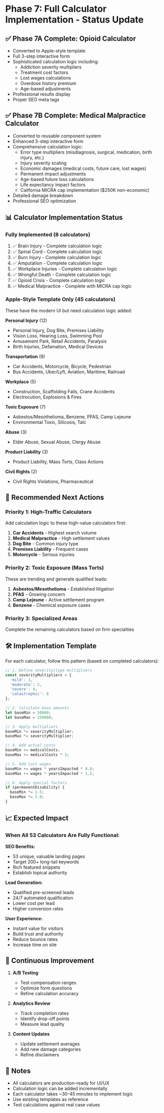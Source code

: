 # Phase 7: Full Calculator Implementation - Status Update

## ✅ Phase 7A Complete: Opioid Calculator
- Converted to Apple-style template
- Full 3-step interactive form
- Sophisticated calculation logic including:
  - Addiction severity multipliers
  - Treatment cost factors
  - Lost wages calculations
  - Overdose history premium
  - Age-based adjustments
- Professional results display
- Proper SEO meta tags

## ✅ Phase 7B Complete: Medical Malpractice Calculator
- Converted to reusable component system
- Enhanced 3-step interactive form
- Comprehensive calculation logic:
  - Error type multipliers (misdiagnosis, surgical, medication, birth injury, etc.)
  - Injury severity scaling
  - Economic damages (medical costs, future care, lost wages)
  - Permanent impact adjustments
  - Age-based future loss calculations
  - Life expectancy impact factors
  - California MICRA cap implementation ($250K non-economic)
- Detailed damage breakdown
- Professional SEO optimization

## 📊 Calculator Implementation Status

### Fully Implemented (8 calculators)
1. ✅ Brain Injury - Complete calculation logic
2. ✅ Spinal Cord - Complete calculation logic  
3. ✅ Burn Injury - Complete calculation logic
4. ✅ Amputation - Complete calculation logic
5. ✅ Workplace Injuries - Complete calculation logic
6. ✅ Wrongful Death - Complete calculation logic
7. ✅ Opioid Crisis - Complete calculation logic
8. ✅ Medical Malpractice - Complete with MICRA cap logic

### Apple-Style Template Only (45 calculators)
These have the modern UI but need calculation logic added:

**Personal Injury** (12)
- Personal Injury, Dog Bite, Premises Liability
- Vision Loss, Hearing Loss, Swimming Pool
- Amusement Park, Retail Accidents, Paralysis
- Birth Injuries, Defamation, Medical Devices

**Transportation** (9)
- Car Accidents, Motorcycle, Bicycle, Pedestrian
- Bus Accidents, Uber/Lyft, Aviation, Maritime, Railroad

**Workplace** (5)
- Construction, Scaffolding Falls, Crane Accidents
- Electrocution, Explosions & Fires

**Toxic Exposure** (7)
- Asbestos/Mesothelioma, Benzene, PFAS, Camp Lejeune
- Environmental Toxic, Silicosis, Talc

**Abuse** (3)
- Elder Abuse, Sexual Abuse, Clergy Abuse

**Product Liability** (3)
- Product Liability, Mass Torts, Class Actions

**Civil Rights** (2)
- Civil Rights Violations, Pharmaceutical

## 🎯 Recommended Next Actions

### Priority 1: High-Traffic Calculators
Add calculation logic to these high-value calculators first:
1. **Car Accidents** - Highest search volume
2. **Medical Malpractice** - High settlement values
3. **Dog Bite** - Common injury type
4. **Premises Liability** - Frequent cases
5. **Motorcycle** - Serious injuries

### Priority 2: Toxic Exposure (Mass Torts)
These are trending and generate qualified leads:
1. **Asbestos/Mesothelioma** - Established litigation
2. **PFAS** - Growing concern
3. **Camp Lejeune** - Active settlement program
4. **Benzene** - Chemical exposure cases

### Priority 3: Specialized Areas
Complete the remaining calculators based on firm specialties

## 🛠️ Implementation Template

For each calculator, follow this pattern (based on completed calculators):

```typescript
// 1. Define severity/type multipliers
const severityMultipliers = {
  'mild': 1,
  'moderate': 2,
  'severe': 4,
  'catastrophic': 8
};

// 2. Calculate base amounts
let baseMin = 50000;
let baseMax = 250000;

// 3. Apply multipliers
baseMin *= severityMultiplier;
baseMax *= severityMultiplier;

// 4. Add actual costs
baseMin += medicalCosts;
baseMax += medicalCosts * 2;

// 5. Add lost wages
baseMin += wages * yearsImpacted * 0.8;
baseMax += wages * yearsImpacted * 1.5;

// 6. Apply special factors
if (permanentDisability) {
  baseMin *= 1.5;
  baseMax *= 2.0;
}
```

## 📈 Expected Impact

### When All 53 Calculators Are Fully Functional:

**SEO Benefits:**
- 53 unique, valuable landing pages
- Target 200+ long-tail keywords
- Rich featured snippets
- Establish topical authority

**Lead Generation:**
- Qualified pre-screened leads
- 24/7 automated qualification
- Lower cost per lead
- Higher conversion rates

**User Experience:**
- Instant value for visitors
- Build trust and authority
- Reduce bounce rates
- Increase time on site

## 🔄 Continuous Improvement

1. **A/B Testing**
   - Test compensation ranges
   - Optimize form questions
   - Refine calculation accuracy

2. **Analytics Review**
   - Track completion rates
   - Identify drop-off points
   - Measure lead quality

3. **Content Updates**
   - Update settlement averages
   - Add new damage categories
   - Refine disclaimers

## 📝 Notes

- All calculators are production-ready for UI/UX
- Calculation logic can be added incrementally
- Each calculator takes ~30-45 minutes to implement logic
- Use existing templates as reference
- Test calculations against real case values
